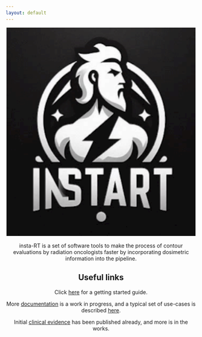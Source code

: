 ```yaml
---
layout: default
---
```


<style>
.center-content {
    text-align: center;
}

.logo {
    border: unset;
    box-shadow: unset;
    width: 500px;
}
}
</style>

<div class="center-content">
<img class="logo" src="/assets/images/instart-logo.png">

insta-RT is a set of software tools to make the process of contour evaluations by radiation oncologists faster by incorporating dosimetric information into the pipeline. 

## Useful links

Click [here](./tutorials.html) for a getting started guide.

More [documentation](./documentation.html) is a work in progress, and a typical set of use-cases is described [here](./use-cases.html).

Initial [clinical evidence](./publications.html) has been published already, and more is in the works.